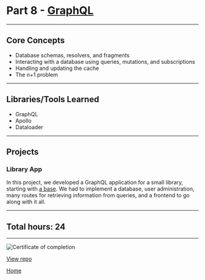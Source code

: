 # Part 8 - [GraphQL](https://fullstackopen.com/en/part8/)

---

## Core Concepts

- Database schemas, resolvers, and fragments
- Interacting with a database using queries, mutations, and subscriptions
- Handling and updating the cache
- The n+1 problem

---

## Libraries/Tools Learned

- GraphQL
- Apollo
- Dataloader

---

## Projects

### Library App

In this project, we developed a GraphQL application for a small library, starting with [a base](https://github.com/fullstack-hy2020/misc/blob/master/library-backend.js). We had to implement a database, user administration, many routes for retrieving information from queries, and a frontend to go along with it all.

---

## Total hours: 24

---

![Certificate of completion](https://imgur.com/Qe79qL6.png)

[View repo](https://github.com/jcmsmith/FSO/tree/main/Part08)

[Home](https://github.com/jcmsmith/FSO)
